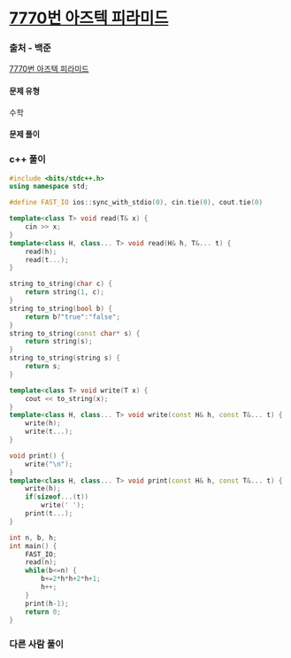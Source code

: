 # [7770번 아즈텍 피라미드](https://www.acmicpc.net/problem/7770)

### 출처 - 백준
[7770번 아즈텍 피라미드](https://www.acmicpc.net/problem/7770)

#### 문제 유형
수학

#### 문제 풀이

### c++ 풀이
```c++
#include <bits/stdc++.h>
using namespace std;

#define FAST_IO ios::sync_with_stdio(0), cin.tie(0), cout.tie(0)

template<class T> void read(T& x) {
	cin >> x;
}
template<class H, class... T> void read(H& h, T&... t) {
	read(h);
	read(t...);
}

string to_string(char c) {
	return string(1, c);
}
string to_string(bool b) {
	return b?"true":"false";
}
string to_string(const char* s) {
	return string(s);
}
string to_string(string s) {
	return s;
}

template<class T> void write(T x) {
	cout << to_string(x);
}
template<class H, class... T> void write(const H& h, const T&... t) {
	write(h);
	write(t...);
}

void print() {
	write("\n");
}
template<class H, class... T> void print(const H& h, const T&... t) {
	write(h);
	if(sizeof...(t))
		write(' ');
	print(t...);
}

int n, b, h;
int main() {
    FAST_IO;
    read(n);
    while(b<=n) {
        b+=2*h*h+2*h+1;
        h++;
    }
    print(h-1);
	return 0;
}
```

### 다른 사람 풀이
```c++

```